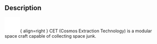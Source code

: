 ## Description
![](../static/characters/character-cet.png "CET Image"){ align=right }
CET (Cosmos Extraction Technology) is a modular space craft capable of collecting space junk.